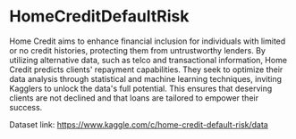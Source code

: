 # HomeCreditDefaultRisk

Home Credit aims to enhance financial inclusion for individuals with limited or no credit histories, protecting them from untrustworthy lenders. By utilizing alternative data, such as telco and transactional information, Home Credit predicts clients' repayment capabilities. They seek to optimize their data analysis through statistical and machine learning techniques, inviting Kagglers to unlock the data's full potential. This ensures that deserving clients are not declined and that loans are tailored to empower their success.

Dataset link: https://www.kaggle.com/c/home-credit-default-risk/data
